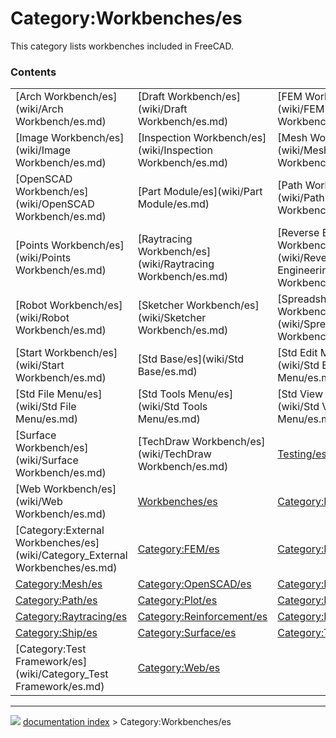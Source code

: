 # Category:Workbenches/es
This category lists workbenches included in FreeCAD.

### Contents

|     |     |     |
| --- | --- | --- |
| [Arch Workbench/es](wiki/Arch Workbench/es.md) | [Draft Workbench/es](wiki/Draft Workbench/es.md) | [FEM Workbench/es](wiki/FEM Workbench/es.md) |
| [Image Workbench/es](wiki/Image Workbench/es.md) | [Inspection Workbench/es](wiki/Inspection Workbench/es.md) | [Mesh Workbench/es](wiki/Mesh Workbench/es.md) |
| [OpenSCAD Workbench/es](wiki/OpenSCAD Workbench/es.md) | [Part Module/es](wiki/Part Module/es.md) | [Path Workbench/es](wiki/Path Workbench/es.md) |
| [Points Workbench/es](wiki/Points Workbench/es.md) | [Raytracing Workbench/es](wiki/Raytracing Workbench/es.md) | [Reverse Engineering Workbench/es](wiki/Reverse Engineering Workbench/es.md) |
| [Robot Workbench/es](wiki/Robot Workbench/es.md) | [Sketcher Workbench/es](wiki/Sketcher Workbench/es.md) | [Spreadsheet Workbench/es](wiki/Spreadsheet Workbench/es.md) |
| [Start Workbench/es](wiki/Start Workbench/es.md) | [Std Base/es](wiki/Std Base/es.md) | [Std Edit Menu/es](wiki/Std Edit Menu/es.md) |
| [Std File Menu/es](wiki/Std File Menu/es.md) | [Std Tools Menu/es](wiki/Std Tools Menu/es.md) | [Std View Menu/es](wiki/Std View Menu/es.md) |
| [Surface Workbench/es](wiki/Surface Workbench/es.md) | [TechDraw Workbench/es](wiki/TechDraw Workbench/es.md) | [Testing/es](wiki/Testing/es.md) |
| [Web Workbench/es](wiki/Web Workbench/es.md) | [Workbenches/es](wiki/Workbenches/es.md) | [Category:Draft/es](wiki/Category_Draft/es.md) |
| [Category:External Workbenches/es](wiki/Category_External Workbenches/es.md) | [Category:FEM/es](wiki/Category_FEM/es.md) | [Category:Inspection/es](wiki/Category_Inspection/es.md) |
| [Category:Mesh/es](wiki/Category_Mesh/es.md) | [Category:OpenSCAD/es](wiki/Category_OpenSCAD/es.md) | [Category:Part/es](wiki/Category_Part/es.md) |
| [Category:Path/es](wiki/Category_Path/es.md) | [Category:Plot/es](wiki/Category_Plot/es.md) | [Category:Points/es](wiki/Category_Points/es.md) |
| [Category:Raytracing/es](wiki/Category_Raytracing/es.md) | [Category:Reinforcement/es](wiki/Category_Reinforcement/es.md) | [Category:Robot/es](wiki/Category_Robot/es.md) |
| [Category:Ship/es](wiki/Category_Ship/es.md) | [Category:Surface/es](wiki/Category_Surface/es.md) | [Category:TechDraw/es](wiki/Category_TechDraw/es.md) |
| [Category:Test Framework/es](wiki/Category_Test Framework/es.md) | [Category:Web/es](wiki/Category_Web/es.md) |



---
![](images/Right_arrow.png) [documentation index](../README.md) > Category:Workbenches/es

